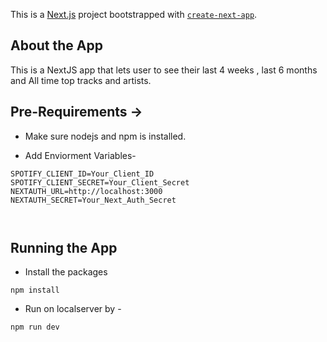 This is a [Next.js](https://nextjs.org) project bootstrapped with [`create-next-app`](https://github.com/vercel/next.js/tree/canary/packages/create-next-app).

## About the App

This is a NextJS app that lets user to see their last 4 weeks , last 6 months and All time top tracks and artists.



## Pre-Requirements ->
- Make sure nodejs and npm is installed.

- Add Enviorment Variables-
```
SPOTIFY_CLIENT_ID=Your_Client_ID
SPOTIFY_CLIENT_SECRET=Your_Client_Secret
NEXTAUTH_URL=http://localhost:3000
NEXTAUTH_SECRET=Your_Next_Auth_Secret



```



## Running the App
- Install the packages 
```
npm install
```
- Run on localserver by -

```
npm run dev

```


